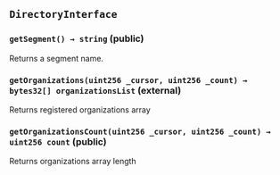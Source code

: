 ## `DirectoryInterface`






### `getSegment() → string` (public)



Returns a segment name.

### `getOrganizations(uint256 _cursor, uint256 _count) → bytes32[] organizationsList` (external)



Returns registered organizations array


### `getOrganizationsCount(uint256 _cursor, uint256 _count) → uint256 count` (public)



Returns organizations array length



